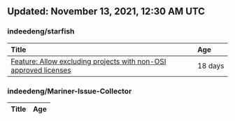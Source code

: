 ## Updated: November 13, 2021, 12:30 AM UTC


### indeedeng/starfish
|**Title**|**Age**|
|:----|:----|
|[Feature: Allow excluding projects with non-OSI approved licenses](https://github.com/indeedeng/starfish/issues/126)|18&nbsp;days|


### indeedeng/Mariner-Issue-Collector
|**Title**|**Age**|
|:----|:----|